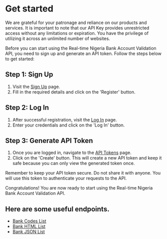 # Get started


We are grateful for your patronage and reliance on our products and services. It is important to note that our API Key provides unrestricted access without any limitations or expiration. You have the privilege of utilizing it across an unlimited number of websites.

Before you can start using the Real-time Nigeria Bank Account Validation API, you need to sign up and generate an API token. Follow the steps below to get started:

## Step 1: Sign Up

1. Visit the [Sign Up](https://nubapi.com/register) page.
2. Fill in the required details and click on the 'Register' button.

## Step 2: Log In

1. After successful registration, visit the [Log In](https://nubapi.com/login) page.
2. Enter your credentials and click on the 'Log In' button.

## Step 3: Generate API Token

1. Once you are logged in, navigate to the [API Tokens](https://nubapi.com/user/api-tokens) page.
2. Click on the 'Create' button. This will create a new API token and keep it safe because you can only view the generated token once.

Remember to keep your API token secure. Do not share it with anyone. You will use this token to authenticate your requests to the API.

Congratulations! You are now ready to start using the Real-time Nigeria Bank Account Validation API.

## Here are some useful endpoints.

- [Bank Codes List](https://nubapi.com/banks)
- [Bank HTML List](https://nubapi.com/bank-html)
- [Bank JSON List](https://nubapi.com/bank-json)